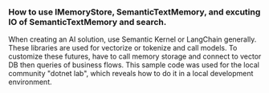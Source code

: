 ### How to use IMemoryStore, SemanticTextMemory, and excuting IO of SemanticTextMemory and search.
When creating an AI solution, use Semantic Kernel or LangChain generally. These libraries are used for vectorize or tokenize and call models. To customize these futures, have to call memory storage and connect to vector DB then queries of business flows.
This sample code was used for the local community "dotnet lab", which reveals how to do it in a local development environment.
